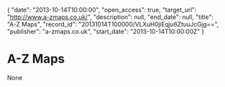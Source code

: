 {
  "date": "2013-10-14T10:00:00", 
  "open_access": true, 
  "target_url": "http://www.a-zmaps.co.uk/", 
  "description": null, 
  "end_date": null, 
  "title": "A-Z Maps", 
  "record_id": "20131014T100000/VLXuH0jiEqju6ZtuuJcGjg==", 
  "publisher": "a-zmaps.co.uk", 
  "start_date": "2013-10-14T10:00:00Z"
}

# A-Z Maps

None